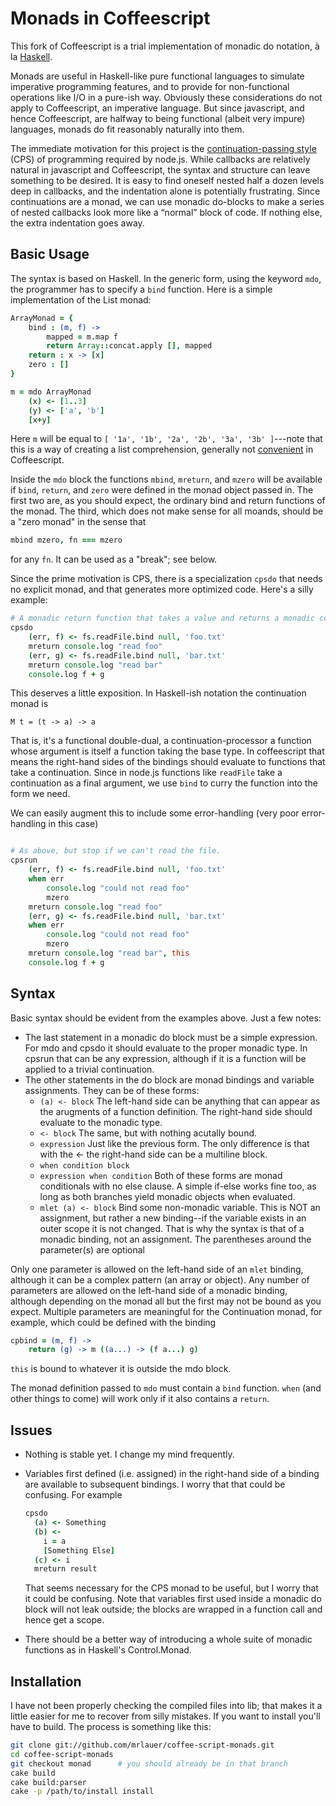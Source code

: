 Monads in Coffeescript
======================

This fork of Coffeescript is a trial implementation of monadic do notation, &agrave; la [Haskell](http://www.haskell.org/haskellwiki/Monads).

Monads are useful in Haskell-like pure functional languages to simulate imperative programming features, and to provide for non-functional operations
like I/O in a pure-ish way. Obviously these considerations do not apply to Coffeescript, an imperative language. But since javascript, and hence Coffeescript, are halfway to being functional (albeit very impure) languages, monads do fit reasonably naturally into them.

The immediate motivation for this project is the [continuation-passing style](http://en.wikipedia.org/wiki/Continuation-passing_style) (CPS) of programming required by node.js. While callbacks are relatively natural in javascript and Coffeescript, the syntax and structure can leave something to be desired. It is easy to find oneself nested half a dozen levels deep in callbacks, and the indentation alone is potentially frustrating. Since continuations are a monad, we can use monadic do-blocks to make a series of nested callbacks look more like a &ldquo;normal&rdquo; block of code. If nothing else, the extra indentation goes away.

Basic Usage
------------

The syntax is based on Haskell. In the generic form, using the keyword `mdo`, the programmer has to specify a `bind` function. Here is a simple implementation of the List monad:

```coffeescript
ArrayMonad = {
    bind : (m, f) ->
        mapped = m.map f
        return Array::concat.apply [], mapped
    return : x -> [x]
    zero : []
}

m = mdo ArrayMonad
    (x) <- [1..3]
    (y) <- ['a', 'b']
    [x+y]
```

Here `m` will be equal to `[ '1a', '1b', '2a', '2b', '3a', '3b' ]`---note that this is a way of creating a list comprehension, generally not [convenient](http://brehaut.net/blog/2011/coffeescript_comprehensions) in Coffeescript.

Inside the `mdo` block the functions `mbind`, `mreturn`, and `mzero` will be available if `bind`, `return`, and `zero` were defined in the monad object passed in. The first two are, as you should expect, the ordinary bind and return functions of the monad. The third, which does not make sense for all moands, should be a "zero monad" in the sense that 

```coffeescript
mbind mzero, fn === mzero
```

for any `fn`. It can be used as a "break"; see below.

Since the prime motivation is CPS, there is a specialization `cpsdo` that needs no explicit monad, and that generates more optimized code. Here's a silly example:

```coffeescript
# A monadic return function that takes a value and returns a monadic continuation-callar
cpsdo
    (err, f) <- fs.readFile.bind null, 'foo.txt'
    mreturn console.log "read foo"
    (err, g) <- fs.readFile.bind null, 'bar.txt'
    mreturn console.log "read bar"
    console.log f + g
```

This deserves a little exposition. In Haskell-ish notation the continuation monad is

    M t = (t -> a) -> a

That is, it's a functional double-dual, a continuation-processor a function whose argument is itself a function taking the base type. In coffeescript that means the right-hand sides of the bindings should evaluate to functions that take a continuation. Since in node.js functions like `readFile` take a continuation as a final argument, we use `bind` to curry the function into the form we need.

We can easily augment this to include some error-handling (very poor error-handling in this case)

```coffeescript

# As above, but stop if we can't read the file.
cpsrun
    (err, f) <- fs.readFile.bind null, 'foo.txt'
    when err
        console.log "could not read foo"
        mzero
    mreturn console.log "read foo"
    (err, g) <- fs.readFile.bind null, 'bar.txt'
    when err
        console.log "could not read foo"
        mzero
    mreturn console.log "read bar", this
    console.log f + g
```

Syntax
------
Basic syntax should be evident from the examples above. Just a few notes:

* The last statement in a monadic do block must be a simple expression. For mdo and cpsdo it should evaluate to the proper monadic type. In cpsrun that can be any expression, although if it is a function will be applied to a trivial continuation.
* The other statements in the do block are monad bindings and variable assignments. They can be of these forms:
  * `(a) <- block`
    The left-hand side can be anything that can appear as the arugments of a function definition. The right-hand side should evaluate to the monadic type.
  * `<- block`
    The same, but with nothing acutally bound.
  * `expression`
    Just like the previous form. The only difference is that with the <- the right-hand side can be a multiline block.
  * `when condition block`
  * `expression when condition`
    Both of these forms are monad conditionals with no else clause. A simple if-else works fine too, as long as both branches yield monadic objects when evaluated.
  * `mlet (a) <- block`
    Bind some non-monadic variable. This is NOT an assignment, but rather a new binding--if the variable exists in an outer scope it is not changed. That is why the syntax is that of a monadic binding, not an assignment. The parentheses around the parameter(s) are optional

Only one parameter is allowed on the left-hand side of an `mlet` binding, although it can be a complex pattern (an array or object). Any number of parameters are allowed on the left-hand side of a monadic binding, although depending on the monad all but the first may not be bound as you expect. Multiple parameters are meaningful for the Continuation monad, for example, which could be defined with the binding

```coffeescript
cpbind = (m, f) ->
    return (g) -> m ((a...) -> (f a...) g)
```

`this` is bound to whatever it is outside the mdo block.

The monad definition passed to `mdo` must contain a `bind` function. `when` (and other things to come) will work only if it also contains a `return`.


Issues
------
* Nothing is stable yet. I change my mind frequently.
* Variables first defined (i.e. assigned) in the right-hand side of a binding are available to subsequent bindings. I worry that that could be confusing. For example

  ```coffeescript
  cpsdo
    (a) <- Something
    (b) <-
      i = a
      [Something Else]
    (c) <- i
    mreturn result
  ```

  That seems necessary for the CPS monad to be useful, but I worry that it could be confusing. Note that variables first used inside a monadic do block will not leak outside; the blocks are wrapped in a function call and hence get a scope.
* There should be a better way of introducing a whole suite of monadic functions as in Haskell's Control.Monad.

Installation
------------
I have not been properly checking the compiled files into lib; that makes it a little easier for me to recover from silly mistakes. If you want to install you'll have to build. The process is something like this:

```sh
git clone git://github.com/mrlauer/coffee-script-monads.git
cd coffee-script-monads
git checkout monad      # you should already be in that branch
cake build
cake build:parser
cake -p /path/to/install install
```
    
